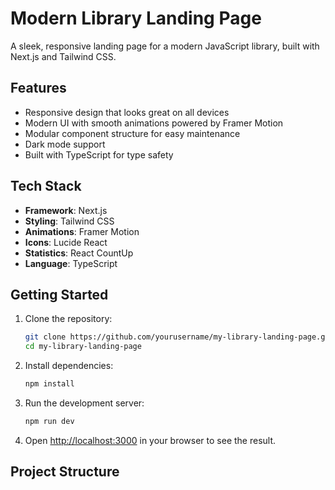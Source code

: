 # Modern Library Landing Page

A sleek, responsive landing page for a modern JavaScript library, built with Next.js and Tailwind CSS.

## Features

- Responsive design that looks great on all devices
- Modern UI with smooth animations powered by Framer Motion
- Modular component structure for easy maintenance
- Dark mode support
- Built with TypeScript for type safety

## Tech Stack

- **Framework**: Next.js
- **Styling**: Tailwind CSS
- **Animations**: Framer Motion
- **Icons**: Lucide React
- **Statistics**: React CountUp
- **Language**: TypeScript

## Getting Started

1. Clone the repository:
   ```bash
   git clone https://github.com/yourusername/my-library-landing-page.git
   cd my-library-landing-page
   ```

2. Install dependencies:
   ```bash
   npm install
   ```

3. Run the development server:
   ```bash
   npm run dev
   ```

4. Open [http://localhost:3000](http://localhost:3000) in your browser to see the result.

## Project Structure
